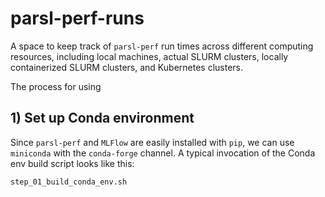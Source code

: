 # parsl-perf-runs
A space to keep track of `parsl-perf` run times 
across different computing resources, including
local machines, actual SLURM clusters, locally 
containerized SLURM clusters, and Kubernetes 
clusters.

The process for using 

## 1) Set up Conda environment

Since `parsl-perf` and `MLFlow` are easily installed
with `pip`, we can use `miniconda` with the `conda-forge`
channel. A typical invocation of the Conda env build
script looks like this:
```
step_01_build_conda_env.sh 
```


